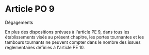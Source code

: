# Article PO 9

Dégagements

En plus des dispositions prévues à l'article PE 9, dans tous les établissements visés au présent chapitre, les portes tournantes et les tambours tournants ne peuvent compter dans le nombre des issues réglementaires définies à l'article PE 10.
